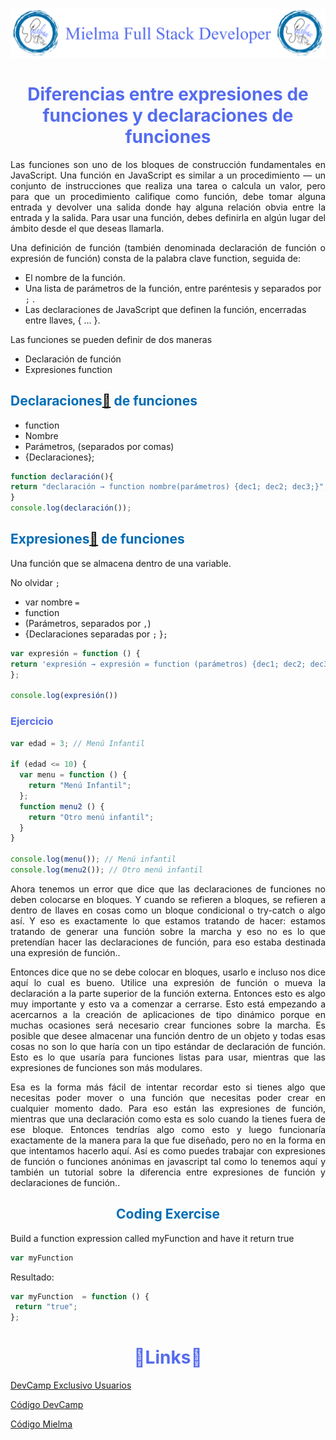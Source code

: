 ![Logo Mielma](logo/Logo%20Encabezado.png)

# <center><b><font color="#556CEE">Diferencias entre expresiones de funciones y declaraciones de funciones</font></b>
<p style="text-align: justify;">
Las funciones son uno de los bloques de construcción fundamentales en JavaScript. Una función en JavaScript es similar a un procedimiento — un conjunto de instrucciones que realiza una tarea o calcula un valor, pero para que un procedimiento califique como función, debe tomar alguna entrada y devolver una salida donde hay alguna relación obvia entre la entrada y la salida. Para usar una función, debes definirla en algún lugar del ámbito desde el que deseas llamarla.
<p style="text-align: justify;">
Una definición de función (también denominada declaración de función o expresión de función) consta de la palabra clave function, seguida de:  

+ El nombre de la función.
+ Una lista de parámetros de la función, entre paréntesis y separados por `;` .
+ Las declaraciones de JavaScript que definen la función, encerradas entre llaves, { ... }.
<p style="text-align: justify;">
Las funciones se pueden definir de dos maneras

+ Declaración de función
+ Expresiones function



## <b><font color="#006cb5">Declaraciones[🔗](https://developer.mozilla.org/es/docs/Web/JavaScript/Guide/Functions#declaraci%C3%B3n_de_funci%C3%B3n) de funciones</font></b>
+ function
+ Nombre
+ Parámetros, (separados por comas)
+ {Declaraciones};
```js
function declaración(){
return "declaración → function nombre(parámetros) {dec1; dec2; dec3;}";
}
console.log(declaración());
```

## <b><font color="#006cb5">Expresiones[🔗](https://developer.mozilla.org/es/docs/Web/JavaScript/Guide/Functions#expresiones_function) de funciones</font></b>

Una función que se almacena dentro de una variable.

No olvidar `;`

+ var nombre `=` 
+ function
+ (Parámetros, separados por `,`)
+ {Declaraciones separadas por `;` }`;`
  
```js
var expresión = function () {
return 'expresión → expresión = function (parámetros) {dec1; dec2; dec3;}"';
};

console.log(expresión())
```
### <font color="#556CEE">Ejercicio</font>
```js
var edad = 3; // Menú Infantil

if (edad <= 10) {
  var menu = function () {
    return "Menú Infantil";
  };
  function menu2 () {
    return "Otro menú infantil";
  }
}

console.log(menu()); // Menú infantil
console.log(menu2()); // Otro menú infantil
```
<p style="text-align: justify;">
Ahora tenemos un error que dice que las declaraciones de funciones no deben colocarse en bloques. Y cuando se refieren a bloques, se refieren a dentro de llaves en cosas como un bloque condicional o try-catch o algo así. Y eso es exactamente lo que estamos tratando de hacer: estamos tratando de generar una función sobre la marcha y eso no es lo que pretendían hacer las declaraciones de función, para eso estaba destinada una expresión de función..
<p style="text-align: justify;">
Entonces dice que no se debe colocar en bloques, usarlo e incluso nos dice aquí lo cual es bueno. Utilice una expresión de función o mueva la declaración a la parte superior de la función externa. Entonces esto es algo muy importante y esto va a comenzar a cerrarse. Esto está empezando a acercarnos a la creación de aplicaciones de tipo dinámico porque en muchas ocasiones será necesario crear funciones sobre la marcha. Es posible que desee almacenar una función dentro de un objeto y todas esas cosas no son lo que haría con un tipo estándar de declaración de función. Esto es lo que usaría para funciones listas para usar, mientras que las expresiones de funciones son más modulares.
<p style="text-align: justify;">
Esa es la forma más fácil de intentar recordar esto si tienes algo que necesitas poder mover o una función que necesitas poder crear en cualquier momento dado. Para eso están las expresiones de función, mientras que una declaración como esta es solo cuando la tienes fuera de ese bloque. Entonces tendrías algo como esto y luego funcionaría exactamente de la manera para la que fue diseñado, pero no en la forma en que intentamos hacerlo aquí. Así es como puedes trabajar con expresiones de función o funciones anónimas en javascript tal como lo tenemos aquí y también un tutorial sobre la diferencia entre expresiones de función y declaraciones de función..


<p style="text-align: justify;">

## <center><b><font color="#006cb5">Coding Exercise</font></b>
Build a function expression called myFunction and have it return true

```js
var myFunction
```
Resultado:
```js
var myFunction  = function () {
 return "true";
};
```


# <center><b><font color="#556CEE">🔗Links🔗</font></b>

[DevCamp Exclusivo Usuarios](https://basque.devcamp.com/pt-full-stack-development-javascript-python-react/guide/differences-between-function-expressions-function-declarations)  

[Código DevCamp](https://github.com/rails-camp/javascript-programming/blob/master/section_d_03_function_expression.js)

[Código Mielma](https://codepen.io/ElizabethMaranon/pen/GRamjQm)